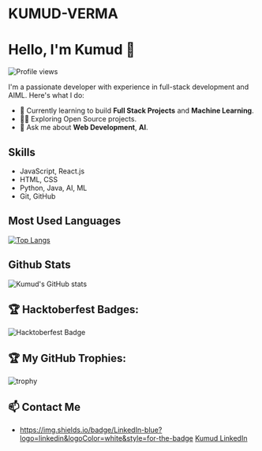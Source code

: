 # KUMUD-VERMA
# Hello, I'm Kumud 👋

![Profile views](https://komarev.com/ghpvc/?username=KUMUD-TECH)

I'm a passionate developer with experience in full-stack development and AIML. Here's what I do:

- 🌱 Currently learning to build **Full Stack Projects** and **Machine Learning**.
- 👨‍💻 Exploring Open Source projects.
- 💬 Ask me about **Web Development**, **AI**.

## Skills
- JavaScript, React.js
- HTML, CSS
- Python, Java, AI, ML
- Git, GitHub

## Most Used Languages
[![Top Langs](https://github-readme-stats.vercel.app/api/top-langs/?username=KUMUD-TECH&layout=pie)](https://github.com/anuraghazra/github-readme-stats)

## Github Stats
![Kumud's GitHub stats](https://github-readme-stats.vercel.app/api?username=KUMUD-TECH&show_icons=true&hide_title=true)

## 🏆 Hacktoberfest Badges:
![Hacktoberfest Badge](https://holopin.me/@kumudtech)


## 🏆 My GitHub Trophies:
![trophy](https://github-profile-trophy.vercel.app/?username=KUMUD-TECH&column=4&theme=dark)

## 📫 Contact Me
- https://img.shields.io/badge/LinkedIn-blue?logo=linkedin&logoColor=white&style=for-the-badge [Kumud LinkedIn](https://www.linkedin.com/in/kumud-verma-1sd9)



